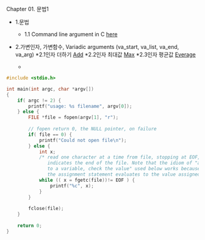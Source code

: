 Chapter 01. 문법1
* 1.문법
  	* 1.1 Command line argument in C [here](https://github.com/csbyun-data/C-Programming/blob/main/chap01/CommandLineArgument.c) 
* 2.가변인자, 가변함수, Variadic arguments (va_start, va_list, va_end, va_arg) 
	*2.1인자 더하기 [Add](https://github.com/csbyun-data/C-Programming/blob/main/chap01/VariableArgument_Add.c) 
	*2.2인자 최대값 [Max]()
  	*2.3인자 평균값 [Everage]()
     
  * 
```c
#include <stdio.h>

int main(int argc, char *argv[])
{
	if( argc != 2) {
		printf("usage: %s filename", argv[0]);
	} else {
		FILE *file = fopen(argv[1], "r");
		
		// fopen return 0, the NULL pointer, on failure
		if( file == 0) {
			printf("Could not open file\n");
		} else {
			int x;
			/* read one character at a time from file, stopping at EOF, which
			   indicates the end of the file. Note that the idiom of "assign
			   to a variable, check the value" used below works because
			   the assignment statement evaluates to the value assigned. */ 
			while (( x = fgetc(file))!= EOF ) {
				printf("%c", x);
			}
		}
		
		fclose(file);
	}
	
  	return 0;
}
```
